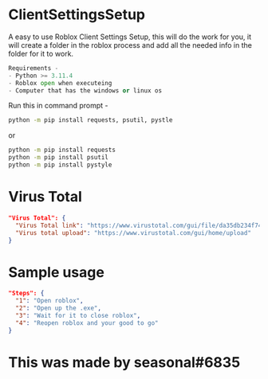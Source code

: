 # ClientSettingsSetup
A easy to use Roblox Client Settings Setup, this will do the work for you,
it will create a folder in the roblox process and add all the needed info in
the folder for it to work.
```py
Requirements -
- Python >= 3.11.4
- Roblox open when executeing
- Computer that has the windows or linux os
```
Run this in command prompt -
```cmd
python -m pip install requests, psutil, pystle
```
or
```cmd
python -m pip install requests
python -m pip install psutil
python -m pip install pystyle
```
# Virus Total
```json
"Virus Total": {
  "Virus Total link": "https://www.virustotal.com/gui/file/da35db234f7482b1bc4ffdce3929de5e6af8bb207784435704d7cb2c261076eb",
  "Virus total upload": "https://www.virustotal.com/gui/home/upload"
}
```
# Sample usage
```json
"Steps": {
  "1": "Open roblox",
  "2": "Open up the .exe",
  "3": "Wait for it to close roblox",
  "4": "Reopen roblox and your good to go"
}
```
# This was made by seasonal#6835
